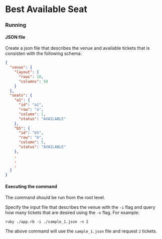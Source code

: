 # Best Available Seat

### Running

#### JSON file
Create a json file that describes the venue and available tickets that is consisten with the following schema:
```json
{
  "venue": {
    "layout": {
      "rows": 10,
      "columns": 50
    }
  },
  "seats": {
    "a1": {
      "id": "a1",
      "row": "a",
      "column": 1,
      "status": "AVAILABLE"
    },
    "b5": {
      "id": "b5",
      "row": "b",
      "column": 5,
      "status": "AVAILABLE"
    },
    .
    .
    .        
  }
}

```
#### Executing the command

The command should be run from the root level.

Specify the input file that describes the venue with the `-i` flag and query how many tickets that are desired using the `-n` flag.  For example:

```
ruby ./app.rb -i ./sample_1.json -n 2
```

The above command will use the `sample_1.json` file and request `2` tickets.  